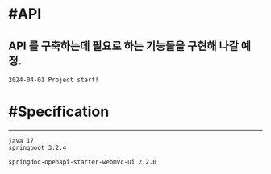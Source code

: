 #API
====
API 를 구축하는데 필요로 하는 기능들을 구현해 나갈 예정.
----
```
2024-04-01 Project start!
```

#Specification
==============
----
```
java 17
springboot 3.2.4

springdoc-openapi-starter-webmvc-ui 2.2.0
```
